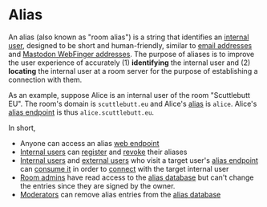 # Alias

An alias (also known as "room alias") is a string that identifies an [internal user](../Stakeholders/Internal%20user.md), designed to be short and human-friendly, similar to [email addresses](https://en.wikipedia.org/wiki/Email_address) and [Mastodon WebFinger addresses](https://docs.joinmastodon.org/spec/webfinger/). The purpose of aliases is to improve the user experience of accurately (1) **identifying** the internal user and (2) **locating** the internal user at a room server for the purpose of establishing a connection with them.

As an example, suppose Alice is an internal user of the room "Scuttlebutt EU". The room's domain is `scuttlebutt.eu` and Alice's [alias](Alias%20string.md) is `alice`. Alice's [alias endpoint](Web%20endpoint.md) is thus `alice.scuttlebutt.eu`.

In short,

- Anyone can access an alias [web endpoint](Web%20endpoint.md)
- [Internal users](../Stakeholders/Internal%20user.md) can [register](Registration.md) and [revoke](Revocation.md) their aliases
- [Internal users](../Stakeholders/Internal%20user.md) and [external users](../Stakeholders/External%20user.md) who visit a target user's [alias endpoint](Web%20endpoint.md) can [consume it](Alias%20consumption.md) in order to [connect](../Participation/Tunneled%20connection.md) with the target internal user
- [Room admins](../Stakeholders/Room%20admin.md) have read access to the [alias database](Alias%20database.md) but can't change the entries since they are signed by the owner.
- [Moderators](../Stakeholders/Moderator.md) can remove alias entries from the [alias database](Alias%20database.md)
